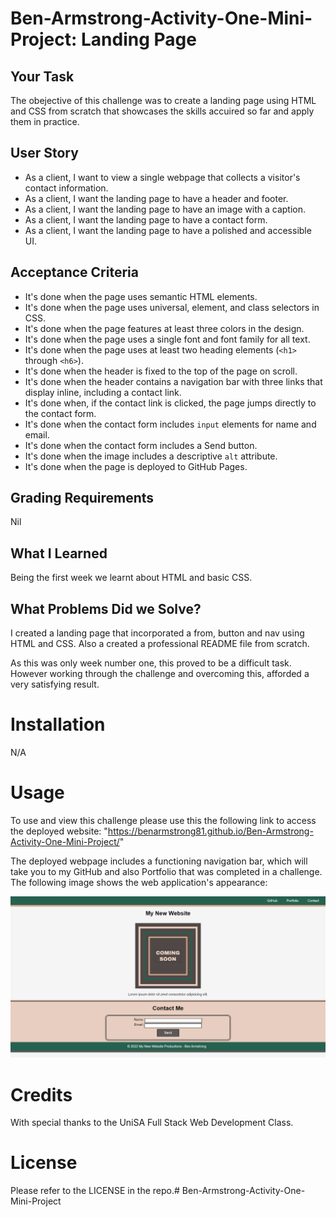 # Ben-Armstrong-Activity-One-Mini-Project: Landing Page

## Your Task

The obejective of this challenge was to create a landing page using HTML and CSS from scratch that showcases the skills accuired so far and apply them in practice.

## User Story
* As a client, I want to view a single webpage that collects a visitor's contact information.
* As a client, I want the landing page to have a header and footer.
* As a client, I want the landing page to have an image with a caption.
* As a client, I want the landing page to have a contact form.
* As a client, I want the landing page to have a polished and accessible UI.


## Acceptance Criteria
* It's done when the page uses semantic HTML elements.
* It's done when the page uses universal, element, and class selectors in CSS.
* It's done when the page features at least three colors in the design.
* It's done when the page uses a single font and font family for all text.
* It's done when the page uses at least two heading elements (`<h1>` through `<h6>`).
* It's done when the header is fixed to the top of the page on scroll.
* It's done when the header contains a navigation bar with three links that display inline, including a contact link.
* It's done when, if the contact link is clicked, the page jumps directly to the contact form.
* It's done when the contact form includes `input` elements for name and email.
* It's done when the contact form includes a Send button.
* It's done when the image includes a descriptive `alt` attribute.
* It's done when the page is deployed to GitHub Pages.

## Grading Requirements
Nil

## What I Learned
Being the first week we learnt about HTML and basic CSS.
  

## What Problems Did we Solve?
I created a landing page that incorporated a from, button and nav using HTML and CSS. Also a created a professional README file from scratch. 
  
As this was only week number one, this proved to be a difficult task. However working through the challenge and overcoming this, afforded a very satisfying result.

# Installation

N/A

# Usage
To use and view this challenge please use this the following link to access the deployed website: "https://benarmstrong81.github.io/Ben-Armstrong-Activity-One-Mini-Project/" 

The deployed webpage includes a functioning navigation bar, which will take you to my GitHub and also Portfolio that was completed in a challenge.
The following image shows the web application's appearance:

![My Web Development Portfolio webpage includes a navigation bar, a professional head shot image, multiple links (placeholders at this stage) to projects completed within the UniSA Full Stack Web Development course, and working links to contact me - even download an updated resume.](./Assets/images/Deployed%20Site.png)

# Credits
With special thanks to the UniSA Full Stack Web Development Class.

# License

Please refer to the LICENSE in the repo.# Ben-Armstrong-Activity-One-Mini-Project
